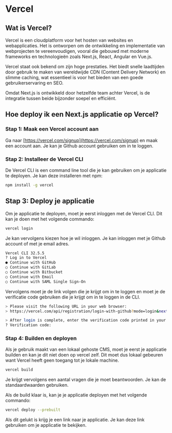 # Vercel

## Wat is Vercel?

Vercel is een cloudplatform voor het hosten van websites en webapplicaties. Het is ontworpen om de ontwikkeling en implementatie van webprojecten te vereenvoudigen, vooral die gebouwd met moderne frameworks en technologieën zoals Next.js, React, Angular en Vue.js.

Vercel staat ook bekend om zijn hoge prestaties. Het biedt snelle laadtijden door gebruik te maken van wereldwijde CDN (Content Delivery Network) en slimme caching, wat essentieel is voor het bieden van een goede gebruikerservaring en SEO.

Omdat Next.js is ontwikkeld door hetzelfde team achter Vercel, is de integratie tussen beide bijzonder soepel en efficiënt. 

## Hoe deploy ik een Next.js applicatie op Vercel?

### Stap 1: Maak een Vercel account aan

Ga naar [https://vercel.com/signup](https://vercel.com/signup) en maak een account aan. Je kan je Github account gebruiken om in te loggen.

### Stap 2: Installeer de Vercel CLI

De Vercel CLI is een command line tool die je kan gebruiken om je applicatie te deployen. Je kan deze installeren met npm:

```bash
npm install -g vercel
```

## Stap 3: Deploy je applicatie

Om je applicatie te deployen, moet je eerst inloggen met de Vercel CLI. Dit kan je doen met het volgende commando:

```bash
vercel login
```

Je kan vervolgens kiezen hoe je wil inloggen. Je kan inloggen met je Github account of met je email adres.

```bash
Vercel CLI 32.5.5
? Log in to Vercel 
● Continue with GitHub 
○ Continue with GitLab 
○ Continue with Bitbucket 
○ Continue with Email 
○ Continue with SAML Single Sign-On
```

Vervolgens moet je de link volgen die je krijgt om in te loggen en moet je de verificatie code gebruiken die je krijgt om in te loggen in de CLI.

```bash
> Please visit the following URL in your web browser:
> https://vercel.com/api/registration/login-with-github?mode=login&next=https%3A%2F%2Fvercel.com%2Fnotifications%2Fcli-login-oob

> After login is complete, enter the verification code printed in your browser.
? Verification code:
``` 

### Stap 4: Builden en deployen

Als je gebruik maakt van een lokaal gehoste CMS, moet je eerst je applicatie builden en kan je dit niet doen op vercel zelf. Dit moet dus lokaal gebeuren want Vercel heeft geen toegang tot je lokale machine. 

```bash
vercel build
```

Je krijgt vervolgens een aantal vragen die je moet beantwoorden. Je kan de standaardwaarden gebruiken.

Als de build klaar is, kan je je applicatie deployen met het volgende commando:

```bash
vercel deploy --prebuilt
```

Als dit gelukt is krijg je een link naar je applicatie. Je kan deze link gebruiken om je applicatie te bekijken.
